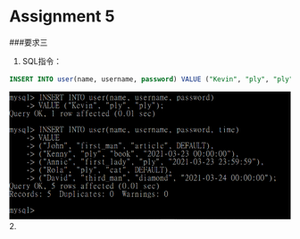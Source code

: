 # Assignment 5

###要求三
1. SQL指令：
```SQL
INSERT INTO user(name, username, password) VALUE ("Kevin", "ply", "ply");
```
![GITHUB](photo/3-1.png)
2. 
